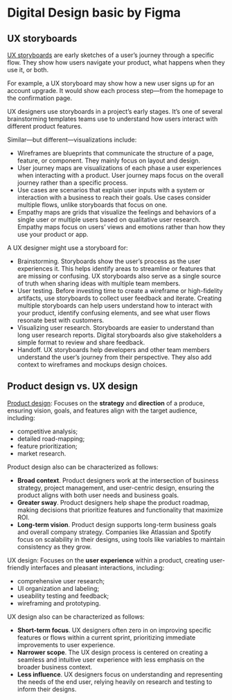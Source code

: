 # Digital Design basic by Figma

## UX storyboards

[UX storyboards](https://www.figma.com/resource-library/how-to-create-a-ux-storyboard/) are early sketches of a user’s journey through a specific flow. They show how users navigate your product, what happens when they use it, or both.

For example, a UX storyboard may show how a new user signs up for an account upgrade. It would show each process step—from the homepage to the confirmation page.

UX designers use storyboards in a project’s early stages. It’s one of several brainstorming templates teams use to understand how users interact with different product features.

Similar—but different—visualizations include:

- Wireframes are blueprints that communicate the structure of a page, feature, or component. They mainly focus on layout and design.
- User journey maps are visualizations of each phase a user experiences when interacting with a product. User journey maps focus on the overall journey rather than a specific process.
- Use cases are scenarios that explain user inputs with a system or interaction with a business to reach their goals. Use cases consider multiple flows, unlike storyboards that focus on one.
- Empathy maps are grids that visualize the feelings and behaviors of a single user or multiple users based on qualitative user research. Empathy maps focus on users’ views and emotions rather than how they use your product or app.

A UX designer might use a storyboard for:

- Brainstorming. Storyboards show the user’s process as the user experiences it. This helps identify areas to streamline or features that are missing or confusing. UX storyboards also serve as a single source of truth when sharing ideas with multiple team members.
- User testing. Before investing time to create a wireframe or high-fidelity artifacts, use storyboards to collect user feedback and iterate. Creating multiple storyboards can help users understand how to interact with your product, identify confusing elements, and see what user flows resonate best with customers.
- Visualizing user research. Storyboards are easier to understand than long user research reports. Digital storyboards also give stakeholders a simple format to review and share feedback.
- Handoff. UX storyboards help developers and other team members understand the user’s journey from their perspective. They also add context to wireframes and mockups design choices.

## Product design vs. UX design

[Product design](https://www.figma.com/resource-library/what-is-product-design/): Focuses on the **strategy** and **direction** of a produce, ensuring vision, goals, and features align with the target audience, including:

- competitive analysis;
- detailed road-mapping;
- feature prioritization;
- market research.

Product design also can be characterized as follows:

- **Broad context**. Product designers work at the intersection of business strategy, project management, and user-centric design, ensuring the product aligns with both user needs and business goals.
- **Greater sway**. Product designers help shape the product roadmap, making decisions that prioritize features and functionality that maximize ROI.
- **Long-term vision**. Product design supports long-term business goals and overall company strategy. Companies like Atlassian and Spotify focus on scalability in their designs, using tools like variables to maintain consistency as they grow.

UX design: Focuses on the **user experience** within a product, creating user-friendly interfaces and pleasant interactions, including:

- comprehensive user research;
- UI organization and labeling;
- useability testing and feedback;
- wireframing and prototyping.

UX design also can be characterized as follows:

- **Short-term focus**. UX designers often zero in on improving specific features or flows within a current sprint, prioritizing immediate improvements to user experience.
- **Narrower scope**. The UX design process is centered on creating a seamless and intuitive user experience with less emphasis on the broader business context.
- **Less influence**. UX designers focus on understanding and representing the needs of the end user, relying heavily on research and testing to inform their designs.
